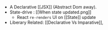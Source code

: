 - A Declarative [[JSX]] (Abstract Dom away).
- State-drive : [[When state updated.png]]
    - React `re-renders` UI on [[State]] update
- Liberary
Related: [[Declarative Vs Imparative]], 